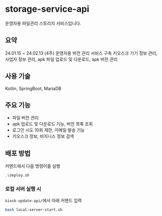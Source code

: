 # storage-service-api
운영자용 파일관리 스토리지 서비스입니다.

## 요약
24.01.15 ~ 24.02.13 (4주)
운영자용 버전 관리 서비스 구축
키오스크 기기 정보 관리, 사업자 정보 관리, apk 파일 업로드 및 다운로드, apk 버전 관리

## 사용 기술
Kotlin, SpringBoot, MariaDB

## 주요 기능
- 파일 버전 관리
- apk 업로드 및 다운로드 기능, 버전 목록 조회
- 로그인 시도 10회 제한, 이메일 발송 기능
- 키오스크 정보, 비지니스 정보 검색

## 배포 방법
커멘드에서 다음 명령어를 실행
```bash
.\deploy.sh
```
### 로컬 서버 실행 시
`kiosk-update-api/`에서 아래 커맨드 입력
```bash
bash local-server-start.sh
```

